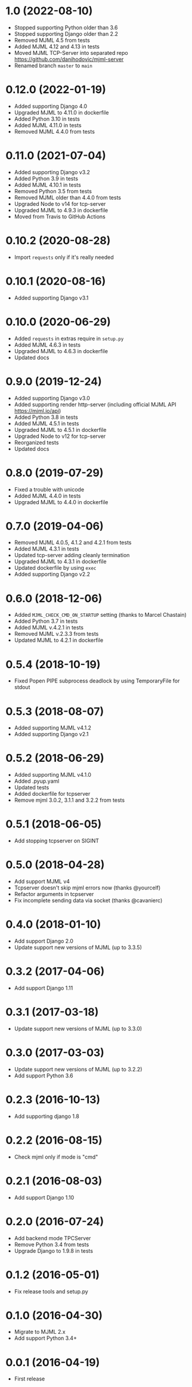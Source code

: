 1.0 (2022-08-10)
================
 * Stopped supporting Python older than 3.6
 * Stopped supporting Django older than 2.2
 * Removed MJML 4.5 from tests
 * Added MJML 4.12 and 4.13 in tests
 * Moved MJML TCP-Server into separated repo https://github.com/danihodovic/mjml-server
 * Renamed branch `master` to `main`


0.12.0 (2022-01-19)
===================
 * Added supporting Django 4.0
 * Upgraded MJML to 4.11.0 in dockerfile
 * Added Python 3.10 in tests
 * Added MJML 4.11.0 in tests
 * Removed MJML 4.4.0 from tests


0.11.0 (2021-07-04)
===================
 * Added supporting Django v3.2
 * Added Python 3.9 in tests
 * Added MJML 4.10.1 in tests
 * Removed Python 3.5 from tests
 * Removed MJML older than 4.4.0 from tests
 * Upgraded Node to v14 for tcp-server
 * Upgraded MJML to 4.9.3 in dockerfile
 * Moved from Travis to GitHub Actions


0.10.2 (2020-08-28)
===================
 * Import `requests` only if it's really needed


0.10.1 (2020-08-16)
===================
  *  Added supporting Django v3.1


0.10.0 (2020-06-29)
===================
  * Added `requests` in extras require in `setup.py`
  * Added MJML 4.6.3 in tests
  * Upgraded MJML to 4.6.3 in dockerfile
  * Updated docs


0.9.0 (2019-12-24)
==================
  * Added supporting Django v3.0
  * Added supporting render http-server (including official MJML API https://mjml.io/api)
  * Added Python 3.8 in tests
  * Added MJML 4.5.1 in tests
  * Upgraded MJML to 4.5.1 in dockerfile
  * Upgraded Node to v12 for tcp-server
  * Reorganized tests
  * Updated docs


0.8.0 (2019-07-29)
==================
  * Fixed a trouble with unicode
  * Added MJML 4.4.0 in tests
  * Upgraded MJML to 4.4.0 in dockerfile


0.7.0 (2019-04-06)
==================
  * Removed MJML 4.0.5, 4.1.2 and 4.2.1 from tests
  * Added MJML 4.3.1 in tests
  * Updated tcp-server adding cleanly termination
  * Upgraded MJML to 4.3.1 in dockerfile
  * Updated dockerfile by using `exec`
  * Added supporting Django v2.2


0.6.0 (2018-12-06)
==================
  * Added `MJML_CHECK_CMD_ON_STARTUP` setting (thanks to Marcel Chastain)
  * Added Python 3.7 in tests
  * Added MJML v.4.2.1 in tests
  * Removed MJML v.2.3.3 from tests
  * Updated MJML to 4.2.1 in dockerfile


0.5.4 (2018-10-19)
==================
  * Fixed Popen PIPE subprocess deadlock by using TemporaryFile for stdout


0.5.3 (2018-08-07)
==================
  * Added supporting MJML v4.1.2
  * Added supporting Django v2.1
  

0.5.2 (2018-06-29)
==================
  * Added supporting MJML v4.1.0
  * Added .pyup.yaml
  * Updated tests
  * Added dockerfile for tcpserver
  * Remove mjml 3.0.2, 3.1.1 and 3.2.2 from tests


0.5.1 (2018-06-05)
==================
  * Add stopping tcpserver on SIGINT


0.5.0 (2018-04-28)
==================
  * Add support MJML v4
  * Tcpserver doesn't skip mjml errors now (thanks @yourcelf)
  * Refactor arguments in tcpserver
  * Fix incomplete sending data via socket (thanks @cavanierc)


0.4.0 (2018-01-10)
==================
  * Add support Django 2.0
  * Update support new versions of MJML (up to 3.3.5)


0.3.2 (2017-04-06)
==================
  * Add support Django 1.11


0.3.1 (2017-03-18)
==================
  * Update support new versions of MJML (up to 3.3.0)


0.3.0 (2017-03-03)
==================
  * Update support new versions of MJML (up to 3.2.2)
  * Add support Python 3.6


0.2.3 (2016-10-13)
==================
  * Add supporting django 1.8
  

0.2.2 (2016-08-15)
==================
  * Check mjml only if mode is "cmd"


0.2.1 (2016-08-03)
==================
  * Add support Django 1.10
  

0.2.0 (2016-07-24)
==================
  * Add backend mode TPCServer
  * Remove Python 3.4 from tests
  * Upgrade Django to 1.9.8 in tests
  

0.1.2 (2016-05-01)
==================
  * Fix release tools and setup.py


0.1.0 (2016-04-30)
==================
  * Migrate to MJML 2.x
  * Add support Python 3.4+


0.0.1 (2016-04-19)
==================
  * First release
